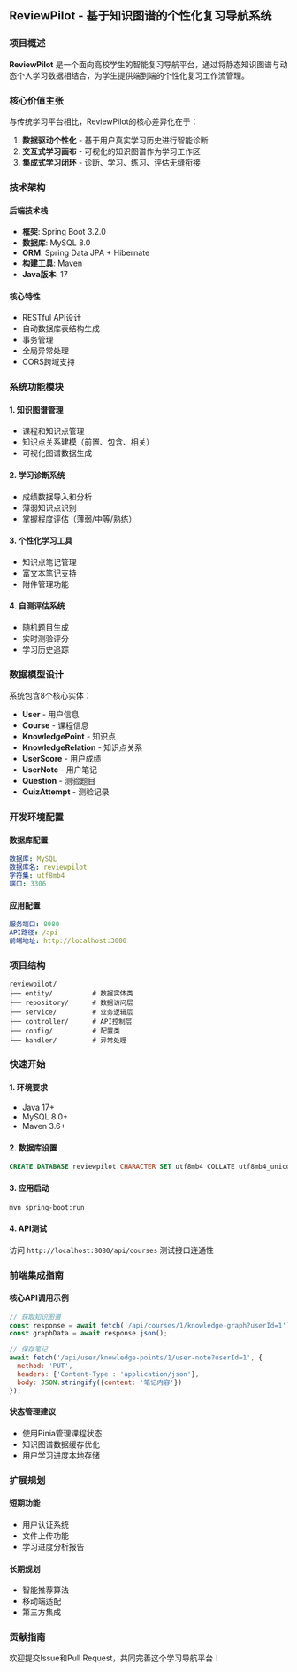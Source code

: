 ## ReviewPilot - 基于知识图谱的个性化复习导航系统

### 项目概述

**ReviewPilot** 是一个面向高校学生的智能复习导航平台，通过将静态知识图谱与动态个人学习数据相结合，为学生提供端到端的个性化复习工作流管理。

### 核心价值主张

与传统学习平台相比，ReviewPilot的核心差异化在于：

1. **数据驱动个性化** - 基于用户真实学习历史进行智能诊断
2. **交互式学习画布** - 可视化的知识图谱作为学习工作区
3. **集成式学习闭环** - 诊断、学习、练习、评估无缝衔接

### 技术架构

#### 后端技术栈

- **框架**: Spring Boot 3.2.0
- **数据库**: MySQL 8.0
- **ORM**: Spring Data JPA + Hibernate
- **构建工具**: Maven
- **Java版本**: 17

#### 核心特性

- RESTful API设计
- 自动数据库表结构生成
- 事务管理
- 全局异常处理
- CORS跨域支持

### 系统功能模块

#### 1. 知识图谱管理

- 课程和知识点管理
- 知识点关系建模（前置、包含、相关）
- 可视化图谱数据生成

#### 2. 学习诊断系统

- 成绩数据导入和分析
- 薄弱知识点识别
- 掌握程度评估（薄弱/中等/熟练）

#### 3. 个性化学习工具

- 知识点笔记管理
- 富文本笔记支持
- 附件管理功能

#### 4. 自测评估系统

- 随机题目生成
- 实时测验评分
- 学习历史追踪

### 数据模型设计

系统包含8个核心实体：

- **User** - 用户信息
- **Course** - 课程信息
- **KnowledgePoint** - 知识点
- **KnowledgeRelation** - 知识点关系
- **UserScore** - 用户成绩
- **UserNote** - 用户笔记
- **Question** - 测验题目
- **QuizAttempt** - 测验记录

### 开发环境配置

#### 数据库配置

```yaml
数据库: MySQL
数据库名: reviewpilot
字符集: utf8mb4
端口: 3306
```

#### 应用配置

```yaml
服务端口: 8080
API路径: /api
前端地址: http://localhost:3000
```

### 项目结构

```t
reviewpilot/
├── entity/          # 数据实体类
├── repository/      # 数据访问层
├── service/         # 业务逻辑层
├── controller/      # API控制层
├── config/          # 配置类
└── handler/         # 异常处理
```

### 快速开始

#### 1. 环境要求

- Java 17+
- MySQL 8.0+
- Maven 3.6+

#### 2. 数据库设置

```sql
CREATE DATABASE reviewpilot CHARACTER SET utf8mb4 COLLATE utf8mb4_unicode_ci;
```

#### 3. 应用启动

```bash
mvn spring-boot:run
```

#### 4. API测试

访问 `http://localhost:8080/api/courses` 测试接口连通性

### 前端集成指南

#### 核心API调用示例

```javascript
// 获取知识图谱
const response = await fetch('/api/courses/1/knowledge-graph?userId=1');
const graphData = await response.json();

// 保存笔记
await fetch('/api/user/knowledge-points/1/user-note?userId=1', {
  method: 'PUT',
  headers: {'Content-Type': 'application/json'},
  body: JSON.stringify({content: '笔记内容'})
});
```

#### 状态管理建议

- 使用Pinia管理课程状态
- 知识图谱数据缓存优化
- 用户学习进度本地存储

### 扩展规划

#### 短期功能

- 用户认证系统
- 文件上传功能
- 学习进度分析报告

#### 长期规划

- 智能推荐算法
- 移动端适配
- 第三方集成

### 贡献指南

欢迎提交Issue和Pull Request，共同完善这个学习导航平台！